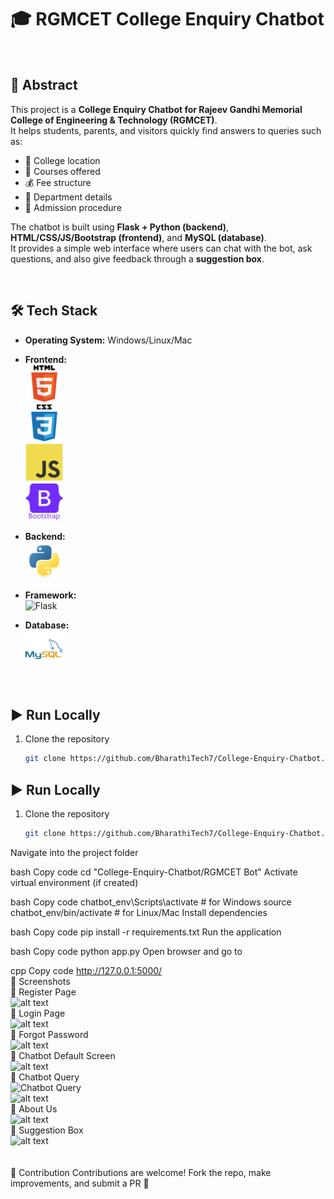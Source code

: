 # 🎓 RGMCET College Enquiry Chatbot  

<br>

## 📌 Abstract  

This project is a **College Enquiry Chatbot for Rajeev Gandhi Memorial College of Engineering & Technology (RGMCET)**.  
It helps students, parents, and visitors quickly find answers to queries such as:  

- 📍 College location  
- 📖 Courses offered  
- 💰 Fee structure  
- 🏫 Department details  
- 📑 Admission procedure  

The chatbot is built using **Flask + Python (backend)**, **HTML/CSS/JS/Bootstrap (frontend)**, and **MySQL (database)**.  
It provides a simple web interface where users can chat with the bot, ask questions, and also give feedback through a **suggestion box**.  

<br>

## 🛠️ Tech Stack  

- **Operating System:** Windows/Linux/Mac  
- **Frontend:**  
  <img src="https://raw.githubusercontent.com/devicons/devicon/master/icons/html5/html5-original-wordmark.svg" alt="HTML5" width="60"/>  
  <img src="https://raw.githubusercontent.com/devicons/devicon/master/icons/css3/css3-original-wordmark.svg" alt="CSS3" width="60"/>  
  <img src="https://raw.githubusercontent.com/devicons/devicon/master/icons/javascript/javascript-original.svg" alt="JavaScript" width="60"/>  
  <img src="https://raw.githubusercontent.com/devicons/devicon/master/icons/bootstrap/bootstrap-plain-wordmark.svg" alt="Bootstrap" width="60"/>  

- **Backend:**  
  <img src="https://raw.githubusercontent.com/devicons/devicon/master/icons/python/python-original.svg" alt="Python" width="60"/>  

- **Framework:**  
  ![Flask](https://img.shields.io/badge/Flask-%23000?style=flat-square&logo=flask&logoColor=white)

- **Database:**  
  <img src="https://raw.githubusercontent.com/devicons/devicon/master/icons/mysql/mysql-original-wordmark.svg" alt="MySQL" width="60"/>  

<br>

## ▶️ Run Locally  

1. Clone the repository  
   ```bash
   git clone https://github.com/BharathiTech7/College-Enquiry-Chatbot.git

## ▶️ Run Locally  

1. Clone the repository  
   ```bash
   git clone https://github.com/BharathiTech7/College-Enquiry-Chatbot.git
Navigate into the project folder

bash
Copy code
cd "College-Enquiry-Chatbot/RGMCET Bot"
Activate virtual environment (if created)

bash
Copy code
chatbot_env\Scripts\activate   # for Windows
source chatbot_env/bin/activate # for Linux/Mac
Install dependencies

bash
Copy code
pip install -r requirements.txt
Run the application

bash
Copy code
python app.py
Open browser and go to

cpp
Copy code
http://127.0.0.1:5000/
<br>
📸 Screenshots <br>
🔹 Register Page<br>
    ![alt text](Images_ss/register.png)<br>
🔹 Login Page<br>
    ![alt text](Images_ss/login.png)<br>
🔹 Forgot Password<br>
    ![alt text](Images_ss/forgot_password.png)<br>
🔹 Chatbot Default Screen<br>
    ![alt text](Images_ss/default_page.png)<br>
🔹 Chatbot Query<br>
   ![Chatbot Query](Images_ss/chatbot_query1.png)<br>
    ![alt text](Images_ss/chatbot_query2.png)<br>
🔹 About Us<br>
    ![alt text](Images_ss/about_us.png)<br>
🔹 Suggestion Box<br>
    ![alt text](suggestions_box.png)<br>
<br><br>
📢 Contribution
Contributions are welcome! Fork the repo, make improvements, and submit a PR 🚀

<br>
